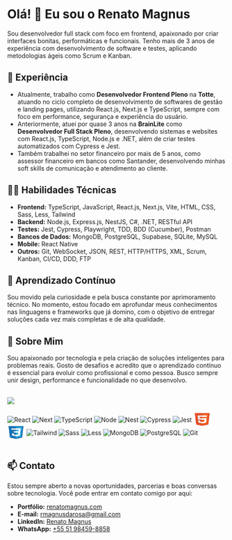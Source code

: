 <h1>Olá! 👋 Eu sou o Renato Magnus</h1>

<p>Sou desenvolvedor full stack com foco em frontend, apaixonado por criar interfaces bonitas, performáticas e funcionais. Tenho mais de 3 anos de experiência com desenvolvimento de software e testes, aplicando metodologias ágeis como Scrum e Kanban.</p>

<h2>💼 Experiência</h2>

<ul>
  <li>Atualmente, trabalho como <strong>Desenvolvedor Frontend Pleno</strong> na <strong>Totte</strong>, atuando no ciclo completo de desenvolvimento de softwares de gestão e landing pages, utilizando React.js, Next.js e TypeScript, sempre com foco em performance, segurança e experiência do usuário.</li>
  <li>Anteriormente, atuei por quase 3 anos na <strong>BrainLite</strong> como <strong>Desenvolvedor Full Stack Pleno</strong>, desenvolvendo sistemas e websites com React.js, TypeScript, Node.js e .NET, além de criar testes automatizados com Cypress e Jest.</li>
  <li>Também trabalhei no setor financeiro por mais de 5 anos, como assessor financeiro em bancos como Santander, desenvolvendo minhas soft skills de comunicação e atendimento ao cliente.</li>
</ul>

<h2>👨‍💻 Habilidades Técnicas</h2>

<ul>
  <li><strong>Frontend:</strong> TypeScript, JavaScript, React.js, Next.js, Vite, HTML, CSS, Sass, Less, Tailwind</li>
  <li><strong>Backend:</strong> Node.js, Express.js, NestJS, C#, .NET, RESTful API</li>
  <li><strong>Testes:</strong> Jest, Cypress, Playwright, TDD, BDD (Cucumber), Postman</li>
  <li><strong>Bancos de Dados:</strong> MongoDB, PostgreSQL, Supabase, SQLite, MySQL</li>
  <li><strong>Mobile:</strong> React Native</li>
  <li><strong>Outros:</strong> Git, WebSocket, JSON, REST, HTTP/HTTPS, XML, Scrum, Kanban, CI/CD, DDD, FTP</li>
</ul>

<h2>🌱 Aprendizado Contínuo</h2>

<p>Sou movido pela curiosidade e pela busca constante por aprimoramento técnico. No momento, estou focado em aprofundar meus conhecimentos nas linguagens e frameworks que já domino, com o objetivo de entregar soluções cada vez mais completas e de alta qualidade.</p>

<h2>💬 Sobre Mim</h2>

<p>Sou apaixonado por tecnologia e pela criação de soluções inteligentes para problemas reais. Gosto de desafios e acredito que o aprendizado contínuo é essencial para evoluir como profissional e como pessoa. Busco sempre unir design, performance e funcionalidade no que desenvolvo.</p>

<br>
<div>
  <img height="180em" src="https://github-readme-stats-sigma-five.vercel.app/api?username=renatomagnus&show_icons=true&theme=default&include_all_commits=true&count_private=true"/>
</div>

<div style="display: inline_block"><br>
  <img align="center" alt="React" height="30" width="40" src="https://cdn.jsdelivr.net/gh/devicons/devicon/icons/react/react-original.svg">
  <img align="center" alt="Next" height="30" width="40" src="https://cdn.jsdelivr.net/gh/devicons/devicon/icons/nextjs/nextjs-original-wordmark.svg">
  <img align="center" alt="TypeScript" height="30" width="40" src="https://cdn.jsdelivr.net/gh/devicons/devicon/icons/typescript/typescript-original.svg">
  <img align="center" alt="Node" height="30" width="40" src="https://cdn.jsdelivr.net/gh/devicons/devicon/icons/nodejs/nodejs-original.svg">
  <img align="center" alt="Nest" height="30" width="40" src="https://cdn.jsdelivr.net/gh/devicons/devicon/icons/nestjs/nestjs-plain.svg">
  <img align="center" alt="Cypress" height="30" width="40" src="https://cdn.jsdelivr.net/gh/devicons/devicon/icons/cypressio/cypressio-original.svg">
  <img align="center" alt="Jest" height="30" width="40" src="https://cdn.jsdelivr.net/gh/devicons/devicon/icons/jest/jest-plain.svg">
  <img align="center" alt="HTML" height="30" width="40" src="https://raw.githubusercontent.com/devicons/devicon/master/icons/html5/html5-original.svg">
  <img align="center" alt="CSS" height="30" width="40" src="https://raw.githubusercontent.com/devicons/devicon/master/icons/css3/css3-original.svg">
  <img align="center" alt="Tailwind" height="30" width="40" src="https://cdn.jsdelivr.net/gh/devicons/devicon/icons/tailwindcss/tailwindcss-plain.svg">
  <img align="center" alt="Sass" height="30" width="40" src="https://cdn.jsdelivr.net/gh/devicons/devicon/icons/sass/sass-original.svg">
  <img align="center" alt="Less" height="30" width="40" src="https://cdn.jsdelivr.net/gh/devicons/devicon/icons/less/less-plain-wordmark.svg">
  <img align="center" alt="MongoDB" height="30" width="40" src="https://cdn.jsdelivr.net/gh/devicons/devicon/icons/mongodb/mongodb-original.svg">
  <img align="center" alt="PostgreSQL" height="30" width="40" src="https://cdn.jsdelivr.net/gh/devicons/devicon/icons/postgresql/postgresql-original.svg">
  <img align="center" alt="Git" height="30" width="40" src="https://cdn.jsdelivr.net/gh/devicons/devicon/icons/git/git-original.svg">
</div>

<br>
<div>
  <h2>📫 Contato</h2>
  <p>Estou sempre aberto a novas oportunidades, parcerias e boas conversas sobre tecnologia. Você pode entrar em contato comigo por aqui:</p>
  <ul>
    <li><strong>Portfólio:</strong> <a href="https://renatomagnus.com">renatomagnus.com</a></li>
    <li><strong>E-mail:</strong> <a href="mailto:rmagnusdarosa@gmail.com">rmagnusdarosa@gmail.com</a></li>
    <li><strong>LinkedIn:</strong> <a href="https://www.linkedin.com/in/renato-magnus/">Renato Magnus</a></li>
    <li><strong>WhatsApp:</strong> <a href="https://wa.me/5551984598858">+55 51 98459-8858</a></li>
  </ul>
</div>
